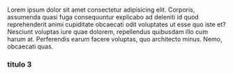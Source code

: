 #

Lorem ipsum dolor sit amet consectetur adipisicing elit. Corporis, 
assumenda quasi fuga consequuntur explicabo ad deleniti id quod 
reprehenderit animi cupiditate obcaecati odit voluptates ut esse 
quo iste et? Nesciunt voluptas iure quae dolorem, repellendus quibusdam
illo cum harum at. Perferendis earum facere voluptas, quo architecto minus. 
Nemo, obcaecati quas.

### titulo 3
